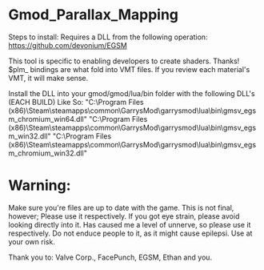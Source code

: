 # Gmod_Parallax_Mapping
Steps to install:
Requires a DLL from the following operation:
  https://github.com/devonium/EGSM

  This tool is specific to enabling developers to create shaders. Thanks!
  $plm_ bindings are what fold into VMT files. If you review each material's VMT, it will make sense.

  Install the DLL into your gmod/gmod/lua/bin folder with the following DLL's (EACH BUILD)
  Like So:
  "C:\Program Files (x86)\Steam\steamapps\common\GarrysMod\garrysmod\lua\bin\gmsv_egsm_chromium_win64.dll"
  "C:\Program Files (x86)\Steam\steamapps\common\GarrysMod\garrysmod\lua\bin\gmsv_egsm_win32.dll"
  "C:\Program Files (x86)\Steam\steamapps\common\GarrysMod\garrysmod\lua\bin\gmsv_egsm_chromium_win32.dll"

# Warning:
Make sure you're files are up to date with the game. This is not final, however;
Please use it respectively. If you got eye strain, please avoid looking directly into it.
Has caused me a level of unnerve, so please use it respectively. Do not enduce people to it,
as it might cause epilepsi. Use at your own risk.  

Thank you to:
Valve Corp., FacePunch, EGSM, Ethan and you.
